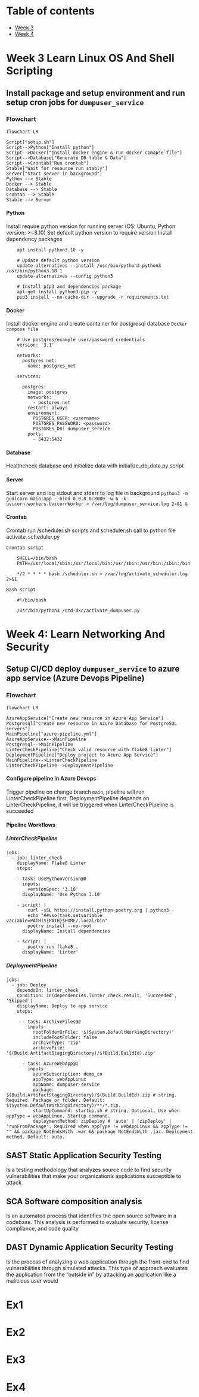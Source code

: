 # Table of contents

- [Week 3](#week-3-learn-linux-os-and-shell-scripting)
- [Week 4](#week-4-learn-networking-and-security)

# Week 3 Learn Linux OS And Shell Scripting

## Install package and setup environment and run setup cron jobs for `dumpuser_service` 

### Flowchart

```mermaid
flowchart LR

Script["setup.sh"]
Script-->Python["Install python"]
Script-->Docker["Install docker engine & run docker comopse file"]
Script-->Database["Generate DB table & Data"]
Script-->Crontab["Run crontab"]
Stable["Wait for resource run stably"]
Server["Start server in background"]
Python --> Stable
Docker --> Stable
Database --> Stable
Crontab --> Stable
Stable --> Server
```

#### Python
Install require python version for running server (OS: Ubuntu, Python version: >=3.10)
Set default python version to require version
Install dependency packages
```
    apt install python3.10 -y

    # Update default python version
    update-alternatives --install /usr/bin/python3 python3 /usr/bin/python3.10 1
    update-alternatives --config python3

    # Install pip3 and dependencies package
    apt-get install python3-pip -y
    pip3 install --no-cache-dir --upgrade -r requirements.txt
```

#### Docker
Install docker engine and create container for postgresql database
`Docker compose file`
```
    # Use postgres/example user/password credentials
    version: '3.1'

    networks:
      postgres_net:
        name: postgres_net

    services:

      postgres:
        image: postgres
        networks:
          - postgres_net
        restart: always
        environment:
          POSTGRES_USER: <username>
          POSTGRES_PASSWORD: <password>
          POSTGRES_DB: dumpuser_service
        ports:
          - 5432:5432
```

#### Database
Healthcheck database and initialize data with initialize_db_data.py script

#### Server
Start server and log stdout and stderr to log file in background
`python3 -m gunicorn main:app --bind 0.0.0.0:8080 -w 6 -k uvicorn.workers.UvicornWorker > /var/log/dumpuser_service.log 2>&1 &`

#### Crontab
Crontab run /scheduler.sh scripts and scheduler.sh call to python file activate_scheduler.py

`Crontab script`
```
    SHELL=/bin/bash
    PATH=/usr/local/sbin:/usr/local/bin:/usr/sbin:/usr/bin:/sbin:/bin

    */2 * * * * bash /scheduler.sh > /var/log/activate_scheduler.log 2>&1
```

`Bash script`
```
    #!/bin/bash

    /usr/bin/python3 /ntd-dxc/activate_dumpuser.py
```

# Week 4: Learn Networking And Security

## Setup CI/CD deploy `dumpuser_service` to azure app service (Azure Devops Pipeline)

### Flowchart

```mermaid
flowchart LR

AzureAppService["Create new resource in Azure App Service"]
Postgresql["Create new resource in Azure Database for PostgreSQL servers"]
MainPipeline["azure-pipeline.yml"]
AzureAppService-->MainPipeline
Postgresql-->MainPipeline
LinterCheckPipeline["Check valid resource with flake8 linter"]
DeploymentPipeline["Deploy project to Azure App Service"]
MainPipeline-->LinterCheckPipeline
LinterCheckPipeline-->DeploymentPipeline
```

#### Configure pipeline in Azure Devops
Trigger pipeline on change branch `main`, pipeline will run LinterCheckPipeline first,
DeploymentPipeline depends on LinterCheckPipeline, it will be triggered when LinterCheckPipeline is
succeeded

#### Pipeline Workflows

##### LinterCheckPipeline

```
jobs:
  - job: linter_check
    displayName: Flake8 Linter
    steps:

    - task: UsePythonVersion@0
      inputs:
        versionSpec: '3.10'
      displayName: 'Use Python 3.10'

    - script: |
        curl -sSL https://install.python-poetry.org | python3 -
        echo "##vso[task.setvariable variable=PATH]${PATH}$HOME/.local/bin"
        poetry install --no-root
      displayName: Install dependencies

    - script: |
        poetry run flake8 .
      displayName: 'Linter'
```

##### DeploymentPipeline
```
jobs:
  - job: Deploy
    dependsOn: linter_check
    condition: in(dependencies.linter_check.result, 'Succeeded', 'Skipped')
    displayName: Deploy to app service
    steps:

      - task: ArchiveFiles@2
        inputs:
          rootFolderOrFile: '$(System.DefaultWorkingDirectory)'
          includeRootFolder: false
          archiveType: 'zip'
          archiveFile: '$(Build.ArtifactStagingDirectory)/$(Build.BuildId).zip'

      - task: AzureWebApp@1
        inputs:
          azureSubscription: demo_cn
          appType: webAppLinux
          appName: dumpuser-service
          package: $(Build.ArtifactStagingDirectory)/$(Build.BuildId).zip # string. Required. Package or folder. Default: $(System.DefaultWorkingDirectory)/**/*.zip.
          startUpCommand: startup.sh # string. Optional. Use when appType = webAppLinux. Startup command. 
          deploymentMethod: zipDeploy # 'auto' | 'zipDeploy' | 'runFromPackage'. Required when appType != webAppLinux && appType != "" && package NotEndsWith .war && package NotEndsWith .jar. Deployment method. Default: auto.
```

## SAST Static Application Security Testing
Is a testing methodology that analyzes source code to find security vulnerabilities that make your organization’s applications susceptible to attack
## SCA Software composition analysis
Is an automated process that identifies the open source software in a codebase. This analysis is performed to evaluate security, license compliance, and code quality
## DAST Dynamic Application Security Testing
Is the process of analyzing a web application through the front-end to find vulnerabilities through simulated attacks. This type of approach evaluates the application from the “outside in” by attacking an application like a malicious user would

# Ex1
# Ex2
# Ex3
# Ex4
